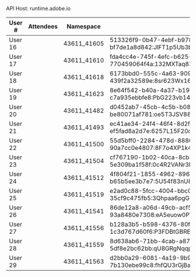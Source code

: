 API Host: runtime.adobe.io

| User #  | Attendees                                 | Namespace   | Auth                                                                                                  | 
|---------|-------------------------------------------|-------------|-------------------------------------------------------------------------------------------------------|
| User 16 |                                           | 43611_41605 | 513326f9-0b47-4ebf-b978-bf7de1a8d842:JlFT1p5Ub3bQ3j54135B0sK6Jb8EoVW5P5GTsEu8wtK35B6DSb0R8lFtTwejB6qP | 
| User 17 |                                           | 43611_41610 | fda4cc4e-745f-4efc-b625-770459064f4a:132MXTaq8378103o721ma7GQNuqbCPj4LqTwPhPdNkWAjbDVW1a7Eq3WTTME11Q1 | 
| User 18 |                                           | 43611_41618 | 6173bbd0-555c-4a63-9095-439f2a32589e:8sr623Wx16CuHYNUpBr50bF00XV4dC3N15gv2pxU5Js05H7o6AYt6i6JubCDgD5g | 
| User 19 |                                           | 43611_41623 | 8e64f542-b40a-4a37-b191-c7a935ebbfe8:PbG223vb14eEBME2C58Hx61BMqQe5fW368BK6p008Bx3l67O63aQs7x173e5R28Q | 
| User 20 |                                           | 43611_41482 | d0452ab7-45cb-4c5b-b089-be80071af781:oe5T3JSV886xTX02LDUdyGJEQ2Gw6F3h1xb50FNE7sJB862A6r4nq1kdia44dHu1 | 
| User 21 |                                           | 43611_41493 | ec41ae34-24f4-46f4-8d2f-ef5fad8a2d7e:6257L15F20cx157475d5NdFsYIH1w6vKPLKsTnx1v7D838eN87O4K4cOcEP1bYkN | 
| User 22 |                                           | 43611_41500 | 55d5bff0-2284-478d-8886-90a7cc0e4807:8F7o4XP1k4X8e4PiE7Ft0IBJvCAxAWFc6L50A0cH6r66w77L1qO840l26Dm8g3I8 | 
| User 23 |                                           | 43611_41504 | cf767190-1b02-40ca-8cb3-5e309ba1f58f:0c4R2VANr3RhyoaO450TM3Pjt7UwRQ6p8qcH7k2Ia61P0A0w3TYwr5eG8mmMnsdM | 
| User 24 |                                           | 43611_41512 | 4f804f21-1855-4962-8968-b65b5ee3b7e7:5U54f83nU8Rw5386K3nSn251tYLYE3y2oYOeQfjs8HA72xqvx402qDE72AnN7O7l | 
| User 25 |                                           | 43611_41519 | e2ad0c88-5fcc-4004-bbc0-35cf9c475fb5:3Qhpaa6pgGqyo14SKG778KF66TT31d8J50WtE35lXkHMLf27S4ocwW1W2aTu74H1 | 
| User 26 |                                           | 43611_41541 | 86de12a8-a06d-49cb-acf5-93a8480e7308:eA5euow0PV80t4rYYOx7754PAp8TIl57105w06nKjQl4UYS78MmIE58HOxB7wLMh | 
| User 27 |                                           | 43611_41556 | b128a3b5-b598-4376-80f9-1c3d767d60f6:P3FDBtGBREAvecf7H4e2FqFDdMt21Gs4ns8pYf6J8o8y7B51u04KJWOBy0V3N03M | 
| User 28 |                                           | 43611_41559 | 8d638ab6-71bb-4cab-a87e-5df8e2bc62bb:qU8GRgNqqpMsBy6I8bm4B5L44qjoP2BGS6DKhf615EV4305cO5t8aP0yMk2JcEim | 
| User 29 |                                           | 43611_41563 | d2bb0a29-6081-4a19-9b97-7b130ebe99c8:fhfQU3rGjBa4w6kQ5bI7IO8M37Y8fN8iA55gfTAGMmP6VoXs13eWk1Y66V5282JT | 
